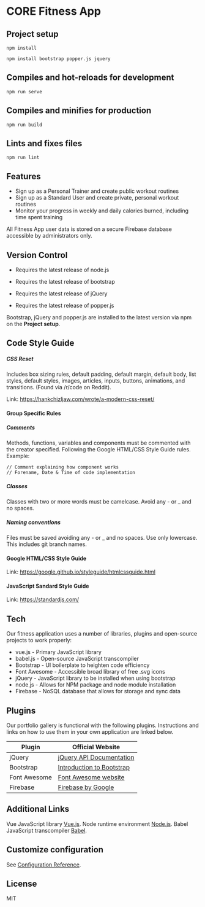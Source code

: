 # CORE Fitness App

## Project setup
```
npm install
```
```
npm install bootstrap popper.js jquery
```

## Compiles and hot-reloads for development
```
npm run serve
```

## Compiles and minifies for production
```
npm run build
```

## Lints and fixes files
```
npm run lint
```

## Features

  - Sign up as a Personal Trainer and create public workout routines
  - Sign up as a Standard User and create private, personal workout routines
  - Monitor your progress in weekly and daily calories burned, including time spent training

All Fitness App user data is stored on a secure Firebase database accessible by administrators only.

## Version Control

  - Requires the latest release of node.js
   

  - Requires the latest release of bootstrap
  - Requires the latest release of jQuery
  - Requires the latest release of popper.js

Bootstrap, jQuery and popper.js are installed to the latest version via npm on the __Project setup__.

## Code Style Guide
##### CSS Reset

Includes box sizing rules, default padding, default margin, default body, list styles, default styles, images, articles, inputs, buttons, animations, and transitions. (Found via /r/code on Reddit).

Link: https://hankchizljaw.com/wrote/a-modern-css-reset/

#### Group Specific Rules
##### Comments
Methods, functions, variables and components must be commented with the creator specified. Following the Google HTML/CSS Style Guide rules.
Example: 
```
// Comment explaining how component works
// Forename, Date & Time of code implementation
```
##### Classes
Classes with two or more words must be camelcase. Avoid any - or _ and no spaces.

##### Naming conventions
Files must be saved avoiding any - or _ and no spaces. Use only lowercase. This includes git branch names.

#### Google HTML/CSS Style Guide
Link: https://google.github.io/styleguide/htmlcssguide.html

#### JavaScript Sandard Style Guide
Link: https://standardjs.com/


## Tech
Our fitness application uses a number of libraries, plugins and open-source projects to work properly:

* vue.js - Primary JavaScript library
* babel.js - Open-source JavaScript transcompiler
* Bootstrap - UI boilerplate to heighten code efficiency
* Font Awesome - Accessible broad library of free .svg icons
* jQuery - JavaScript library to be installed when using bootstrap
* node.js - Allows for NPM package and node module installation
* Firebase - NoSQL database that allows for storage and sync data

## Plugins

Our portfolio gallery is functional with the following plugins. Instructions and links on how to use them in your own application are linked below.

| Plugin |Official Website |
| ------ | ------ |
| jQuery | [jQuery API Documentation][jqry] |
| Bootstrap | [Introduction to Bootstrap][boot] |
| Font Awesome | [Font Awesome website][font] |
| Firebase | [Firebase by Google][fire] |

## Additional Links
Vue JavaScript library [Vue.js][vues].
Node runtime environment [Node.js][node].
Babel JavaScript transcompiler [Babel][babl].

## Customize configuration
See [Configuration Reference][vcli].

License
----

MIT

   [vcli]: <https://cli.vuejs.org/config/>
   [boot]: <https://getbootstrap.com/docs/4.5/getting-started/introduction/>
   [fire]: <https://firebase.google.com/>
   [jqry]: <https://api.jquery.com/>
   [font]: <https://fontawesome.com/>
   [node]: <https://nodejs.org/>
   [babl]: <https://babeljs.io/>
   [vues]: <https://vuejs.org/>